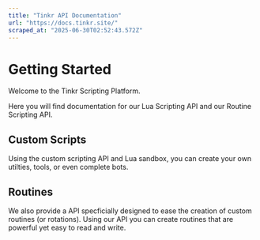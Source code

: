 ```yaml
---
title: "Tinkr API Documentation"
url: "https://docs.tinkr.site/"
scraped_at: "2025-06-30T02:52:43.572Z"
---
```


# Getting Started

Welcome to the Tinkr Scripting Platform.

Here you will find documentation for our Lua Scripting API and our Routine Scripting API.

## Custom Scripts

Using the custom scripting API and Lua sandbox, you can create your own utilties, tools, or even complete bots.

## Routines

We also provide a API specficially designed to ease the creation of custom routines (or rotations). Using our API you can create routines that are powerful yet easy to read and write.